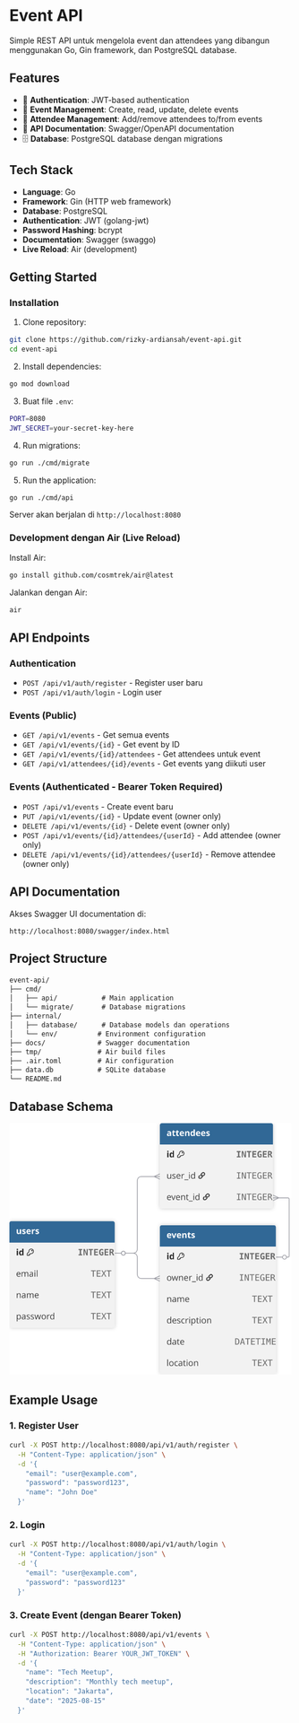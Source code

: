 # Event API

Simple REST API untuk mengelola event dan attendees yang dibangun menggunakan Go, Gin framework, dan PostgreSQL database.

## Features

- 🔐 **Authentication**: JWT-based authentication
- 📅 **Event Management**: Create, read, update, delete events
- 👥 **Attendee Management**: Add/remove attendees to/from events
- 📖 **API Documentation**: Swagger/OpenAPI documentation
- 🗄️ **Database**: PostgreSQL database dengan migrations

## Tech Stack

- **Language**: Go
- **Framework**: Gin (HTTP web framework)
- **Database**: PostgreSQL
- **Authentication**: JWT (golang-jwt)
- **Password Hashing**: bcrypt
- **Documentation**: Swagger (swaggo)
- **Live Reload**: Air (development)

## Getting Started

### Installation

1. Clone repository:

```bash
git clone https://github.com/rizky-ardiansah/event-api.git
cd event-api
```

2. Install dependencies:

```bash
go mod download
```

3. Buat file `.env`:

```bash
PORT=8080
JWT_SECRET=your-secret-key-here
```

4. Run migrations:

```bash
go run ./cmd/migrate
```

5. Run the application:

```bash
go run ./cmd/api
```

Server akan berjalan di `http://localhost:8080`

### Development dengan Air (Live Reload)

Install Air:

```bash
go install github.com/cosmtrek/air@latest
```

Jalankan dengan Air:

```bash
air
```

## API Endpoints

### Authentication

- `POST /api/v1/auth/register` - Register user baru
- `POST /api/v1/auth/login` - Login user

### Events (Public)

- `GET /api/v1/events` - Get semua events
- `GET /api/v1/events/{id}` - Get event by ID
- `GET /api/v1/events/{id}/attendees` - Get attendees untuk event
- `GET /api/v1/attendees/{id}/events` - Get events yang diikuti user

### Events (Authenticated - Bearer Token Required)

- `POST /api/v1/events` - Create event baru
- `PUT /api/v1/events/{id}` - Update event (owner only)
- `DELETE /api/v1/events/{id}` - Delete event (owner only)
- `POST /api/v1/events/{id}/attendees/{userId}` - Add attendee (owner only)
- `DELETE /api/v1/events/{id}/attendees/{userId}` - Remove attendee (owner only)

## API Documentation

Akses Swagger UI documentation di:

```
http://localhost:8080/swagger/index.html
```

## Project Structure

```
event-api/
├── cmd/
│   ├── api/           # Main application
│   └── migrate/       # Database migrations
├── internal/
│   ├── database/      # Database models dan operations
│   └── env/          # Environment configuration
├── docs/             # Swagger documentation
├── tmp/              # Air build files
├── .air.toml         # Air configuration
├── data.db           # SQLite database
└── README.md
```

## Database Schema

![Event ERD](event_erd.svg)

## Example Usage

### 1. Register User

```bash
curl -X POST http://localhost:8080/api/v1/auth/register \
  -H "Content-Type: application/json" \
  -d '{
    "email": "user@example.com",
    "password": "password123",
    "name": "John Doe"
  }'
```

### 2. Login

```bash
curl -X POST http://localhost:8080/api/v1/auth/login \
  -H "Content-Type: application/json" \
  -d '{
    "email": "user@example.com",
    "password": "password123"
  }'
```

### 3. Create Event (dengan Bearer Token)

```bash
curl -X POST http://localhost:8080/api/v1/events \
  -H "Content-Type: application/json" \
  -H "Authorization: Bearer YOUR_JWT_TOKEN" \
  -d '{
    "name": "Tech Meetup",
    "description": "Monthly tech meetup",
    "location": "Jakarta",
    "date": "2025-08-15"
  }'
```
